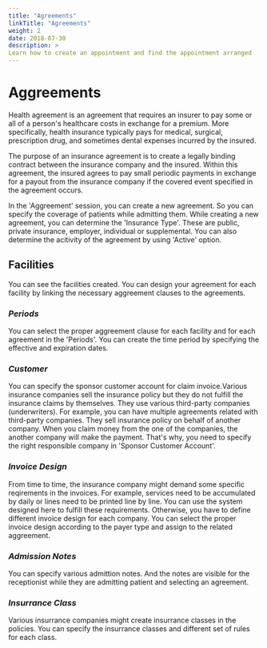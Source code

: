 ```yaml
---
title: "Agreements"
linkTitle: "Agreements"
weight: 2
date: 2018-07-30
description: >
Learn how to create an appointment and find the appointment arranged
---
```


#  **Aggreements**

Health agreement is an agreement that requires an insurer to pay some or all of a person's healthcare costs in exchange for a premium. More specifically, health insurance typically pays for medical, surgical, prescription drug, and sometimes dental expenses incurred by the insured.

The purpose of an insurance agreement is to create a legally binding contract between the insurance company and the insured. Within this agreement, the insured agrees to pay small periodic payments in exchange for a payout from the insurance company if the covered event specified in the agreement occurs.

In the 'Aggreement' session, you can create a new agreement. So you can specify the coverage of patients while admitting them. While creating a new agreement, you can determine the 'Insurance Type'. These are public, private insurance, employer, individual or supplemental. You can also determine the acitivity of the agreement by using 'Active' option.

## Facilities

You can see the facilities created. You can design your agreement for each facility by linking the necessary aggreement clauses to the agreements.

### *Periods*

You can select the proper aggreement clause for each facility and for each agreement in the 'Periods'. You can create the time period by specifying the effective and expiration dates.

### *Customer*

You can specify the sponsor customer account for claim invoice.Various insurance companies sell the insurance policy but they do not fulfill the insurance claims by themselves. They use various third-party companies (underwriters). For example, you can have multiple agreements related with third-party companies. They sell insurance policy on behalf of another company. When you claim money from the one of the companies, the another company will make the payment. That's why, you need to specify the right responsible company in 'Sponsor Customer Account'.

### *Invoice Design*

From time to time, the insurance company might demand some specific reqirements in the invoices. For example, services need to be accumulated by daily or lines need to be printed line by line. You can use the system designed here to fulfill these requirements. Otherwise,  you have to define different invoice design for each company. You can select the proper invoice design according to the payer type and assign to the related aggreement.

### *Admission Notes*

You can specify various admittion notes. And the notes are visible for the receptionist while they are admitting patient and selecting an agreement.

### *Insurrance Class*

Various insurrance companies might create insurrance classes in the policies. You can specify the insurrance classes and different set of rules for each class.

















